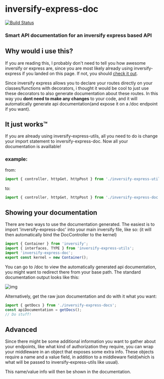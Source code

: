 # inversify-express-doc

[![Build Status](https://travis-ci.com/GuidionDev/inversify-express-doc.svg?token=bMu85Urom9SKygWhZ7dr&branch=master)](https://travis-ci.com/GuidionDev/inversify-express-doc)

### Smart API documentation for an inversify express based API

## Why would i use this? 

If you are reading this, I probably don't need to tell you how awesome inversify or express are, since you are most likely already using inversify-express if you landed on this page. If not, you should [check it out](https://github.com/inversify/https://github.com/inversify/inversify-express-utils).

Since inversify express allows you to declare your routes directly on your classes/functions with decorators, i thought it would be cool to just use these decorators to also generate documentation about these routes. In this way you **dont need to make any changes** to your code, and it will automatically generate api documentation(and expose it on a /doc endpoint if you want).

## It just works™

If you are already using inversify-express-utils, all you need to do is change your import statement to inversify-express-doc. Now all your documentation is availlable!

### example: 

from:

```js
import { controller, httpGet, httpPost } from './inversify-express-utils';

```

to:

```js
import { controller, httpGet, httpPost } from './inversify-express-doc';

```

## Showing your documentation

There are two ways to use the documentation generated. The easiest is to import 'inversify-express-doc' into your main inversify file, like so:
(it will then automatically bind the DocController to the kernel)

```js
import { Container } from 'inversify';
import { interfaces, TYPE } from 'inversify-express-utils';
import 'inversify-express-doc';
export const kernel = new Container();
```


You can go to /doc to view the automatically generated api documentation, you might want to redirect there from your base path. The standard documentation output looks like this:

![img](http://oi64.tinypic.com/2gufqcw.jpg)


Alternatively, get the raw json documentation and do with it what you want:


```js
import { getDocs } from './inversify-express-docs';
const apiDocumentation = getDocs();
// Do stuff!
```

## Advanced

Since there might be some additional information you want to gather about your endpoints, like what kind of authorization they require, you can wrap your middleware in an object that exposes some extra info. These objects require a name and a value field, in addition to a middleware field(which is what will be passed to inversify-express-utils like usual).

This name/value info will then be shown in the documentation.


